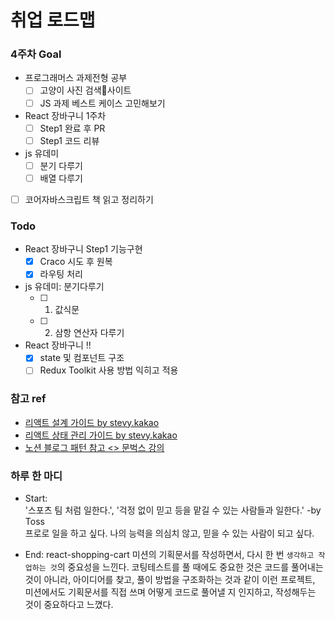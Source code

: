 # 취업 로드맵

### 4주차 Goal

- 프로그래머스 과제전형 공부
  - [ ] 고양이 사진 검색사이트
  - [ ] JS 과제 베스트 케이스 고민해보기
- React 장바구니 1주차
  - [ ] Step1 완료 후 PR
  - [ ] Step1 코드 리뷰
- js 유데미
  - [ ] 분기 다루기
  - [ ] 배열 다루기
- [ ] 코어자바스크립트 책 읽고 정리하기

### Todo

- React 장바구니 Step1 기능구현
  - [x] Craco 시도 후 원복
  - [x] 라우팅 처리
- js 유데미: 분기다루기
  - [ ] 1. 값식문
  - [ ] 2. 삼항 연산자 다루기
- React 장바구니 !!
  - [x] state 및 컴포넌트 구조
  - [ ] Redux Toolkit 사용 방법 익히고 적용

### 참고 ref

- [리액트 설계 가이드 by stevy.kakao](https://www.stevy.dev/react-design-guide/)
- [리액트 상태 관리 가이드 by stevy.kakao](https://www.stevy.dev/react-state-management-guide)
- [노션 블로그 패턴 참고 <> 문벅스 강의](https://nine-stilton-f82.notion.site/Stevy-s-Today-I-Learnt-51ef09d7e3fc4e2a839aa40348eddb2a)

### 하루 한 마디

- Start: <br>
  '스포츠 팀 처럼 일한다.', '걱정 없이 믿고 등을 맡길 수 있는 사람들과 일한다.' -by Toss <br>
  프로로 일을 하고 싶다. 나의 능력을 의심치 않고, 믿을 수 있는 사람이 되고 싶다.

- End:
  react-shopping-cart 미션의 기획문서를 작성하면서, 다시 한 번 `생각하고 작업하는 것`의 중요성을 느낀다.
  코팅테스트를 풀 때에도 중요한 것은 코드를 풀어내는 것이 아니라, 아이디어를 찾고, 풀이 방법을 구조화하는 것과 같이 이런 프로젝트, 미션에서도 기획문서를 직접 쓰며 어떻게 코드로 풀어낼 지 인지하고, 작성해두는 것이 중요하다고 느꼈다.
